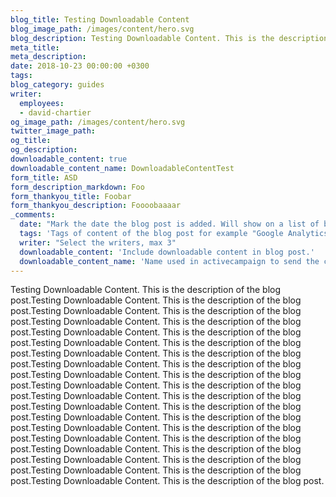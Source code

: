 ```yaml
---
blog_title: Testing Downloadable Content
blog_image_path: /images/content/hero.svg
blog_description: Testing Downloadable Content. This is the description of the blog post.
meta_title:
meta_description:
date: 2018-10-23 00:00:00 +0300
tags:
blog_category: guides
writer:
  employees:
  - david-chartier
og_image_path: /images/content/hero.svg
twitter_image_path:
og_title:
og_description:
downloadable_content: true
downloadable_content_name: DownloadableContentTest
form_title: ASD
form_description_markdown: Foo
form_thankyou_title: Foobar
form_thankyou_description: Foooobaaaar
_comments:
  date: "Mark the date the blog post is added. Will show on a list of blog posts above as the date"
  tags: 'Tags of content of the blog post for example "Google Analytics", "GitHub" etc'
  writer: "Select the writers, max 3"
  downloadable_content: 'Include downloadable content in blog post.'
  downloadable_content_name: 'Name used in activecampaign to send the correct email with downloadable content.'
---
```

Testing Downloadable Content. This is the description of the blog post.Testing Downloadable Content. This is the description of the blog post.Testing Downloadable Content. This is the description of the blog post.Testing Downloadable Content. This is the description of the blog post.Testing Downloadable Content. This is the description of the blog post.Testing Downloadable Content. This is the description of the blog post.Testing Downloadable Content. This is the description of the blog post.Testing Downloadable Content. This is the description of the blog post.Testing Downloadable Content. This is the description of the blog post.Testing Downloadable Content. This is the description of the blog post.Testing Downloadable Content. This is the description of the blog post.Testing Downloadable Content. This is the description of the blog post.Testing Downloadable Content. This is the description of the blog post.Testing Downloadable Content. This is the description of the blog post.Testing Downloadable Content. This is the description of the blog post.Testing Downloadable Content. This is the description of the blog post.Testing Downloadable Content. This is the description of the blog post.Testing Downloadable Content. This is the description of the blog post.Testing Downloadable Content. This is the description of the blog post.